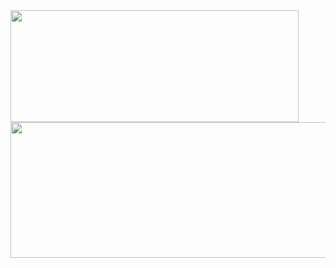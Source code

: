 <img width="461" height="179" src="https://github.com/user-attachments/assets/dff0ea1b-fc79-443b-b797-68694939a6f6" />

<img width="810" height="217" src="https://github.com/user-attachments/assets/65bd92b5-fc7f-4842-a721-8b0e1c88066b" />
